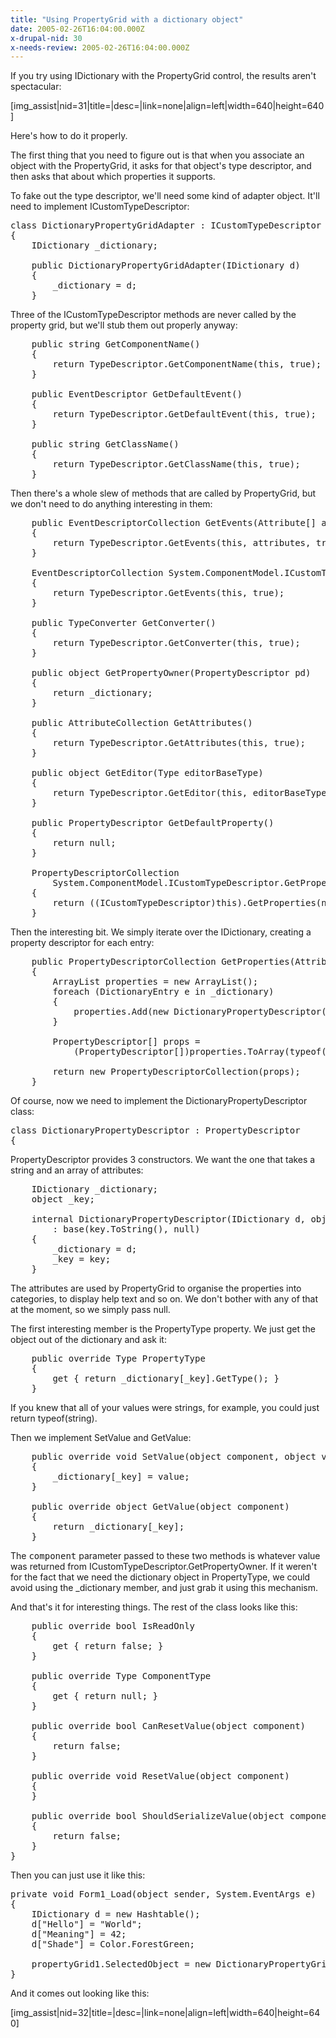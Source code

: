 ```yaml
---
title: "Using PropertyGrid with a dictionary object"
date: 2005-02-26T16:04:00.000Z
x-drupal-nid: 30
x-needs-review: 2005-02-26T16:04:00.000Z
---
```

If you try using IDictionary with the PropertyGrid control, the results aren't spectacular:

[img_assist|nid=31|title=|desc=|link=none|align=left|width=640|height=640]

Here's how to do it properly.

The first thing that you need to figure out is that when you associate an object with the PropertyGrid, it asks for that object's type descriptor, and then asks that about which properties it supports.

To fake out the type descriptor, we'll need some kind of adapter object. It'll need to implement ICustomTypeDescriptor:

<pre>class DictionaryPropertyGridAdapter : ICustomTypeDescriptor
{
    IDictionary _dictionary;

    public DictionaryPropertyGridAdapter(IDictionary d)
    {
        _dictionary = d;
    }</pre>

Three of the ICustomTypeDescriptor methods are never called by the property grid, but we'll stub them out properly anyway:

<pre>    public string GetComponentName()
    {
        return TypeDescriptor.GetComponentName(this, true);
    }

    public EventDescriptor GetDefaultEvent()
    {
        return TypeDescriptor.GetDefaultEvent(this, true);
    }

    public string GetClassName()
    {
        return TypeDescriptor.GetClassName(this, true);
    }</pre>

Then there's a whole slew of methods that are called by PropertyGrid, but we don't need to do anything interesting in them:

<pre>    public EventDescriptorCollection GetEvents(Attribute[] attributes)
    {
        return TypeDescriptor.GetEvents(this, attributes, true);
    }

    EventDescriptorCollection System.ComponentModel.ICustomTypeDescriptor.GetEvents()
    {
        return TypeDescriptor.GetEvents(this, true);
    }

    public TypeConverter GetConverter()
    {
        return TypeDescriptor.GetConverter(this, true);
    }

    public object GetPropertyOwner(PropertyDescriptor pd)
    {
        return _dictionary;
    }

    public AttributeCollection GetAttributes()
    {
        return TypeDescriptor.GetAttributes(this, true);
    }

    public object GetEditor(Type editorBaseType)
    {
        return TypeDescriptor.GetEditor(this, editorBaseType, true);
    }

    public PropertyDescriptor GetDefaultProperty()
    {
        return null;
    }

    PropertyDescriptorCollection
        System.ComponentModel.ICustomTypeDescriptor.GetProperties()
    {
        return ((ICustomTypeDescriptor)this).GetProperties(new Attribute[0]);
    }</pre>

Then the interesting bit. We simply iterate over the IDictionary, creating a property descriptor for each entry:

<pre>    public PropertyDescriptorCollection GetProperties(Attribute[] attributes)
    {
        ArrayList properties = new ArrayList();
        foreach (DictionaryEntry e in _dictionary)
        {
            properties.Add(new DictionaryPropertyDescriptor(_dictionary, e.Key));
        }

        PropertyDescriptor[] props =
            (PropertyDescriptor[])properties.ToArray(typeof(PropertyDescriptor));

        return new PropertyDescriptorCollection(props);
    }</pre>

Of course, now we need to implement the DictionaryPropertyDescriptor class:

<pre>class DictionaryPropertyDescriptor : PropertyDescriptor
{
</pre>

PropertyDescriptor provides 3 constructors. We want the one that takes a string and an array of attributes:

<pre>    IDictionary _dictionary;
    object _key;

    internal DictionaryPropertyDescriptor(IDictionary d, object key)
        : base(key.ToString(), null)
    {
        _dictionary = d;
        _key = key;
    }</pre>

The attributes are used by PropertyGrid to organise the properties into categories, to display help text and so on. We don't bother with any of that at the moment, so we simply pass null.

The first interesting member is the PropertyType property. We just get the object out of the dictionary and ask it:

<pre>    public override Type PropertyType
    {
        get { return _dictionary[_key].GetType(); }
    }</pre>

If you knew that all of your values were strings, for example, you could just return typeof(string).

Then we implement SetValue and GetValue:

<pre>    public override void SetValue(object component, object value)
    {
        _dictionary[_key] = value;
    }

    public override object GetValue(object component)
    {
        return _dictionary[_key];
    }</pre>

The <tt>component</tt> parameter passed to these two methods is whatever value was returned from ICustomTypeDescriptor.GetPropertyOwner. If it weren't for the fact that we need the dictionary object in PropertyType, we could avoid using the _dictionary member, and just grab it using this mechanism.

And that's it for interesting things. The rest of the class looks like this:

<pre>    public override bool IsReadOnly
    {
        get { return false; }
    }

    public override Type ComponentType
    {
        get { return null; }
    }

    public override bool CanResetValue(object component)
    {
        return false;
    }

    public override void ResetValue(object component)
    {
    }

    public override bool ShouldSerializeValue(object component)
    {
        return false;
    }
}</pre>

Then you can just use it like this:

<pre>private void Form1_Load(object sender, System.EventArgs e)
{
    IDictionary d = new Hashtable();
    d["Hello"] = "World";
    d["Meaning"] = 42;
    d["Shade"] = Color.ForestGreen;

    propertyGrid1.SelectedObject = new DictionaryPropertyGridAdapter(d);
}</pre>

And it comes out looking like this:

[img_assist|nid=32|title=|desc=|link=none|align=left|width=640|height=640]